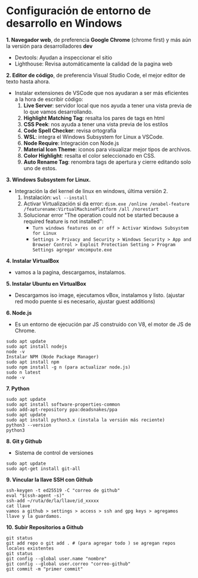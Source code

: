 # Configuración de entorno de desarrollo en Windows

**1. Navegador web**, de preferencia **Google Chrome** (chrome first) y más aún la versión para desarrolladores **dev**
- Devtools: Ayudan a inspeccionar el sitio
- Lighthouse: Revisa automáticamente la calidad de la pagina web

**2. Editor de código**, de preferencia Visual Studio Code, el mejor editor de texto hasta ahora.  
- Instalar extensiones de VSCode que nos ayudaran a ser más eficientes a la hora de escribir código:  
  1. **Live Server**: servidor local que nos ayuda a tener una vista previa de lo que vamos desarrollando.  
  2. **Highlight Matching Tag**: resalta los pares de tags en html  
  3. **CSS Peek**: nos ayuda a tener una vista previa de los estilos  
  4. **Code Spell Checker**: revisa ortografía  
  5. **WSL**: integra el Windows Subsystem for Linux a VSCode.  
  6. **Node Require**: Integración con Node.js  
  7. **Material Icon Theme**: iconos para visualizar mejor tipos de archivos.  
  8. **Color Highlight**: resalta el color seleccionado en CSS.  
  9. **Auto Rename Tag**: renombra tags de apertura y cierre editando solo uno de estos.  

**3. Windows Subsystem for Linux.**  
- Integración la del kernel de linux en windows, última versión 2.
  1. Instalación: `wsl --install`
  2. Activar Virtualización si da error: `dism.exe /online /enabel-feature /featurename:VirtualMachinePlatform /all /norestart`
  3. Solucionar error "The operation could not be started because a required feature is not installed": 
     + `Turn windows features on or off > Activar Windows Subsystem for Linux`
     + `Settings > Privacy and Security > Windows Security > App and Browser Control > Exploit Protection Setting > Program Settings agregar vmcompute.exe`

**4. Instalar VirtualBox**
- vamos a la pagina, descargamos, instalamos.
 
**5. Instalar Ubuntu en VirtualBox**
- Descargamos iso image, ejecutamos vBox, instalamos y listo. (ajustar red modo puente si es necesario, ajustar guest additions)
  
**6. Node.js**
- Es un entorno de ejecución par JS construido con V8, el motor de JS de Chrome.
```console
sudo apt update
sudo apt install nodejs
node -v
Instalar NPM (Node Package Manager)
sudo apt install npm
sudo npm install -g n (para actualizar node.js)
sudo n latest
node -v
```

**7. Python**
```console
sudo apt update
sudo apt install software-properties-common
sudo add-apt-repository ppa:deadsnakes/ppa
sudo apt update
sudo apt install python3.x (instala la versión más reciente)
python3 --version
python3
```

**8. Git y Github**
- Sistema de control de versiones  
```console
sudo apt update
sudo apt-get install git-all
```

**9. Vincular la llave SSH con Github**
```console
ssh-keygen -t ed25519 -C "correo de github"
eval "$(ssh-agent -s)"
ssh-add ~/ruta/de/la/llave/id_xxxxx
cat llave
vamos a github > settings > access > ssh and gpg keys > agregamos llave y la guardamos.  
```

**10. Subir Repositorios a Github**
```console
git status
git add repo o git add . # (para agregar todo ) se agregan repos locales existentes 
git status
git config --global user.name "nombre"
git config --global user.correo "correo-github"
git commit -m "primer commit" 
```

